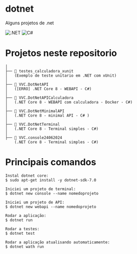 # dotnet

Alguns projetos de .net

![.NET](https://img.shields.io/badge/.NET-5C2D91?style=for-the-badge&logo=.net&logoColor=white)
![C#](https://img.shields.io/badge/c%23-%23239120.svg?style=for-the-badge&logo=csharp&logoColor=white)


# Projetos neste repositorio
```
│   
├── 📂 testes_calculadora_xunit
│   (Exemplo de teste unitario em .NET com xUnit) 
│
├── 📂 VVC.DotNetAPI
│   ([ERRO] .NET Core 8 - WEBAPI - C#)
│
├── 📂 VVC.DotNetAPICalculadora
│   (.NET Core 8 - WEBAPI com calculadora - Docker - C#) 
│
├── 📂 VVC.DotNetMinimalAPI
│   (.NET Core 8 - minimal API - C# ) 
│
├── 📂 VVC.DotNetTerminal
│   (.NET Core 8 - Terminal simples - C#)
│
├── 📂 VVC.console24062024
    (.NET Core 8 - Terminal simples - C#)

```

# Principais comandos
```
Instal dotnet core:
$ sudo apt-get install -y dotnet-sdk-7.0

Iniciei um projeto de terminal:
$ dotnet new console --name nomedoprojeto

Iniciei um projeto de API:
$ dotnet new webapi --name nomedoprojeto

Rodar a aplicação:
$ dotnet run

Rodar a testes:
$ dotnet test

Rodar a aplicação atualisando automaticamente:
$ dotnet wath run
```

